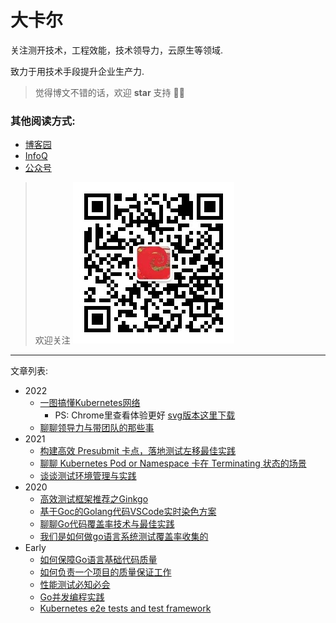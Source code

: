 
# 大卡尔

关注测开技术，工程效能，技术领导力，云原生等领域. 

致力于用技术手段提升企业生产力.

> 觉得博文不错的话，欢迎 **star** 支持 👏👏

### 其他阅读方式:

* [博客园](https://www.cnblogs.com/jinsdu/)
* [InfoQ](https://www.infoq.cn/u/carlji)
* [公众号](https://mp.weixin.qq.com/mp/appmsgalbum?__biz=Mzg5NDEzNzk3OQ==&action=getalbum&album_id=2260349018448953348&scene=173&from_msgid=&from_itemidx=&count=3&nolastread=1#wechat_redirect)

> 欢迎关注
> ![](qrcode.jpg) 

---
文章列表:
* 2022
    * [一图搞懂Kubernetes网络](2022/一图搞懂Kubernetes网络.png)
        * PS: Chrome里查看体验更好 [svg版本这里下载](2022/一图搞懂Kubernetes网络.svg) 
    * [聊聊领导力与带团队的那些事](2022/聊聊领导力与带团队那些事.md)
* 2021
    * [构建高效 Presubmit 卡点，落地测试左移最佳实践](2021/构建高效Presubmit卡点，落地测试左移最佳实践.md)
    * [聊聊 Kubernetes Pod or Namespace 卡在 Terminating 状态的场景](2021/聊聊Kubernetes-Pod-or-Namespace卡在Terminating状态的场景.md)
    * [谈谈测试环境管理与实践](2021/谈谈测试环境管理与实践.md)        
* 2020
    * [高效测试框架推荐之Ginkgo](2020/高效测试框架推荐之Ginkgo.md)
    * [基于Goc的Golang代码VSCode实时染色方案](2020/基于Goc的Golang代码VSCode实时染色方案.md)
    * [聊聊Go代码覆盖率技术与最佳实践](2020/聊聊Go代码覆盖率技术与最佳实践.md)
    * [我们是如何做go语言系统测试覆盖率收集的](2020/我们是如何做go语言系统测试覆盖率收集的？.md)
* Early
    * [如何保障Go语言基础代码质量](early/如何保障Go语言基础代码质量？.md)
    * [如何负责一个项目的质量保证工作](early/如何负责一个项目的质量保证工作.md)
    * [性能测试必知必会](early/性能测试必知必会.md)
    * [Go并发编程实践](early/Go并发编程实践.md)
    * [Kubernetes e2e tests and test framework](early/kubernetes-e2e-tests-and-test-framework.md)
